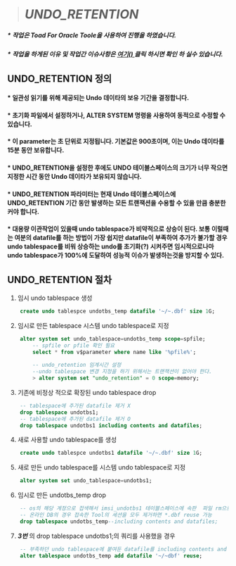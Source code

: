 ># **_UNDO_RETENTION_**
##### * 작업은 Toad For Oracle Toole을 사용하여 진행을 하였습니다.
##### * 작업을 하게된 이유 및 작업간 이슈사항은 [여기() ](http://sksggg123.tistory.com/10) 클릭 하시면 확인 하 실수 있습니다.

## UNDO_RETENTION 정의
#### *   일관성 읽기를 위해 제공되는 Undo 데이타의 보유 기간을 결정합니다.
#### *   초기화 파일에서 설정하거나, ALTER SYSTEM 명령을 사용하여 동적으로 수정할 수 있습니다.
#### *   이 parameter는 초 단위로 지정됩니다. 기본값은 900초이며, 이는 Undo 데이타를 15분 동안 보유합니다.
#### *   UNDO_RETENTION을 설정한 후에도 UNDO 테이블스페이스의 크기가 너무 작으면 지정한 시간 동안 Undo 데이타가 보유되지 않습니다.
#### *   UNDO_RETENTION 파라미터는 현재 Undo 테이블스페이스에 UNDO_RETENTION 기간 동안 발생하는 모든 트랜잭션을 수용할 수 있을 만큼 충분한 커야 합니다.
#### *   대용량 이관작업이 있을때 undo tablespace가 비약적으로 상승이 된다.  보통 이럴때는 여분의 datafile를 하는 방법이 가장 쉽지만 datafile이 부족하여 추가가 불가할 경우 undo tablespace를 비워 상승하는 undo를 초기화(?) 시켜주면 임시적으로나마 undo tablespace가 100%에 도달하여 성능적 이슈가 발생하는것을  방지할 수 있다.

## UNDO_RETENTION 절차
1. 임시 undo tablespace 생성
```sql
    create undo tablespce undotbs_temp datafile '~/~.dbf' size 1G;
```
2. 임시로 만든 tablespace 시스템 undo tablespace로 지정
```sql
    alter system set undo_tablespace=undotbs_temp scope=spfile;
        -- spfile or pfile 확인 필요
        select * from v$parameter where name like '%pfile%';
        
        -- undo_retention 임계시간 설정
        --undo tablespace 변경 지정을 하기 위해서는 트랜잭션이 없어야 한다.
        > alter system set "undo_retention" = 0 scope=memory; 
```
3. 기존에 비정상 적으로 확장된 undo tablespace drop
```sql
    -- tablespace에 추가된 datafile 제거 X
    drop tablespace undotbs1;
    -- tablespace에 추가된 datafile 제거 O
    drop tablespace undotbs1 including contents and datafiles;
```
4. 새로 사용할 undo tablespace를 생성
```sql
    create undo tablespce undotbs1 datafile '~/~.dbf' size 1G;
```
5. 새로 만든 undo tablespace를 시스템 undo tablespace로 지정
```sql
    alter system set undo_tablespace=undotbs1;
```
6. 임시로 만든 undotbs_temp drop
```sql
    -- os의 해당 계정으로 접색해서 imsi_undotbs1 테이블스페이스에 속판  파일 rm으로 삭제
    -- 온라인 DB의 경우 접속한 Tool의 세션을 모두 제거하면 *.dbf reuse 가능
    drop tablespace undotbs_temp--including contents and datafiles;
```
7. **_3번_** 의 drop tablespace undotbs1;의 쿼리를 사용했을 경우
```sql
    -- 부족하던 undo tablespace에 붙여둔 datafile를 including contents and datafiles를 하지 않았을때 아래 쿼리로 재사용 가능
    alter tablespace undotbs_temp add datafile '~/~dbf' reuse;
```
